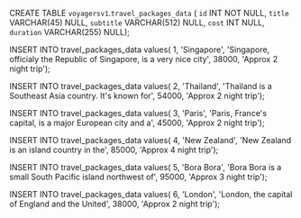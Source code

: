 CREATE TABLE `voyagersv1`.`travel_packages_data` (
  `id` INT NOT NULL,
  `title` VARCHAR(45) NULL,
  `subtitle` VARCHAR(512) NULL,
  `cost` INT NULL,
  `duration` VARCHAR(255) NULL);

  

INSERT INTO travel_packages_data values( 1, 'Singapore', 'Singapore, officialy the Republic of Singapore, is a very nice city', 38000, 'Approx 2 night trip');

INSERT INTO travel_packages_data values( 2, 'Thailand', 'Thailand is a Southeast Asia country. It\'s known for', 54000, 'Approx 2 night trip');

INSERT INTO travel_packages_data values( 3, 'Paris', 'Paris, France\'s capital, is a major European city and a', 45000, 'Approx 2 night trip');

INSERT INTO travel_packages_data values( 4, 'New Zealand', 'New Zealand is an island country in the', 85000, 'Approx 4 night trip');

INSERT INTO travel_packages_data values( 5, 'Bora Bora', 'Bora Bora is a small South Pacific island northwest of', 95000, 'Approx 3 night trip');

INSERT INTO travel_packages_data values( 6, 'London', 'London, the capital of England and the United', 38000, 'Approx 2 night trip');
